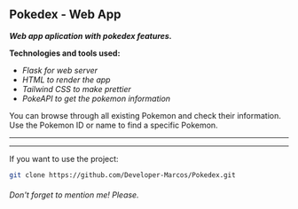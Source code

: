 <h2>Pokedex - Web App</h2>  
<i><b> Web app aplication with pokedex features.</i></b>

<p></p>

<b>Technologies and tools used:</b>

- <i>Flask for web server</i><br>
- <i>HTML to render the app</i><br>
- <i>Tailwind CSS to make prettier</i><br>
- <i>PokeAPI to get the pokemon information</i>

You can browse through all existing Pokemon and check their information.<br>
Use the Pokemon ID or name to find a specific Pokemon.

<hr>

<hr>

If you want to use the project:
   ```bash
   git clone https://github.com/Developer-Marcos/Pokedex.git
```
###### Don't forget to mention me! Please.
